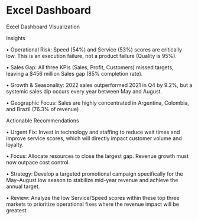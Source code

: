 # Excel Dashboard
Excel Dashboard Visualization

Insights

•	Operational Risk: Speed (54%) and Service (53%) scores are critically low. This is an execution failure, not a product failure (Quality is 95%).

•	Sales Gap: All three KPIs (Sales, Profit, Customers) missed targets, leaving a $456 million Sales gap (85% completion rate).

•	Growth & Seasonality: 2022 sales outperformed 2021 in Q4 by 9.2%, but a systemic sales dip occurs every year between May and August.

•	Geographic Focus: Sales are highly concentrated in Argentina, Colombia, and Brazil (76.3% of revenue) 

Actionable Recommendations

•	Urgent Fix: Invest in technology and staffing to reduce wait times and improve service scores, which will directly impact customer volume and loyalty.

•	Focus: Allocate resources to close the largest gap. Revenue growth must now outpace cost control.

•	Strategy: Develop a targeted promotional campaign specifically for the May–August low season to stabilize mid-year revenue and achieve the annual target.

•	Review: Analyze the low Service/Speed scores within these top three markets to prioritize operational fixes where the revenue impact will be greatest.
